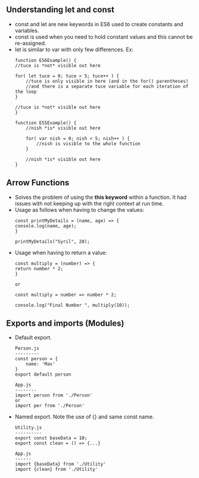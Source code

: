 ## Understanding let and const
* const and let are new keywords in ES6 used to create constants and variables. 
* const is used when you need to hold constant values and this cannot be re-assigned.
* let is similar to var with only few differences. Ex:
    ```
    function ES6Example() {
    //tuce is *not* visible out here

    for( let tuce = 0; tuce < 5; tuce++ ) {
        //tuce is only visible in here (and in the for() parentheses)
        //and there is a separate tuce variable for each iteration of the loop
    }

    //tuce is *not* visible out here
    }

    function ES5Example() {
        //nish *is* visible out here

        for( var nish = 0; nish < 5; nish++ ) {
            //nish is visible to the whole function
        }

        //nish *is* visible out here
    }
    ```
    
## Arrow Functions
* Solves the problem of using the **this keyword** within a function. It had issues with not keeping up with the right context at run time.
* Usage as follows when having to change the values:
    ```
    const printMyDetails = (name, age) => {
    console.log(name, age);
    }

    printMyDetails("Syril", 20);
    ```
* Usage when having to return a value:
    ```
    const multiply = (number) => {
    return number * 2;
    }
    
    or 
    
    const multiply = number => number * 2;

    console.log("Final Number ", multiply(10));
    
    ```
## Exports and imports (Modules)
* Default export.
    ```
    Person.js
    ---------
    const person = {
        name: 'Max'
    }
    export default person
    
    App.js
    --------
    import person from './Person' 
    or
    import per from './Person' 
    ```
* Named export. Note the use of {} and same const name.
    ```
    Utility.js
    ----------
    export const baseData = 10;
    export const clean = () => {...}
    
    App.js
    ------
    import {baseData} from './Utility'
    import {clean} from './Utility'
    ```
